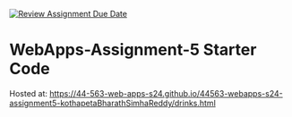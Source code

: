 [![Review Assignment Due Date](https://classroom.github.com/assets/deadline-readme-button-24ddc0f5d75046c5622901739e7c5dd533143b0c8e959d652212380cedb1ea36.svg)](https://classroom.github.com/a/5u0mb8O1)
# WebApps-Assignment-5 Starter Code
Hosted at: https://44-563-web-apps-s24.github.io/44563-webapps-s24-assignment5-kothapetaBharathSimhaReddy/drinks.html